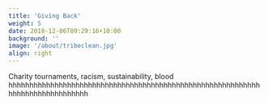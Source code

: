 ```yaml
---
title: 'Giving Back'
weight: 5
date: 2018-12-06T09:29:16+10:00
background: ''
image: '/about/tribeclean.jpg'
align: right
---
```


Charity tournaments, racism, sustainability, blood hhhhhhhhhhhhhhhhhhhhhhhhhhhhhhhhhhhhhhhhhhhhhhhhhhhhhhhhhhhhhhhhhhhhhhhhhhhhhhh